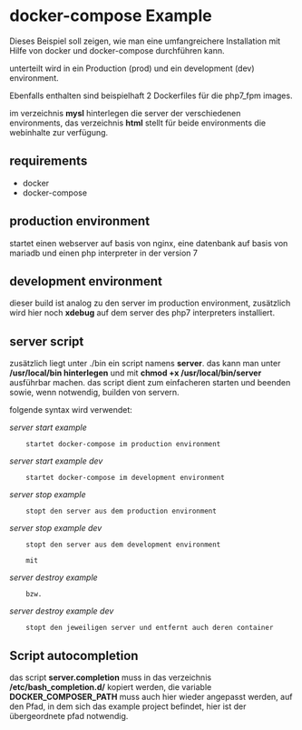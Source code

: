 docker-compose Example 
======================

Dieses Beispiel soll zeigen, wie man eine umfangreichere Installation mit Hilfe von docker und docker-compose durchführen kann.

unterteilt wird in ein Production (prod) und ein development (dev) environment. 

Ebenfalls enthalten sind beispielhaft 2 Dockerfiles für die php7_fpm images. 

im verzeichnis **mysl** hinterlegen die server der verschiedenen environments, das verzeichnis **html** stellt für beide environments die webinhalte zur verfügung. 

requirements
------------
* docker
* docker-compose


production environment
----------------------
startet einen webserver auf basis von nginx, eine datenbank auf basis von mariadb und einen php interpreter in der version 7

development environment
-----------------------
dieser build ist analog zu den server im production environment, zusätzlich wird hier noch **xdebug** auf dem server des php7 interpreters installiert.

server script
-------------
zusätzlich liegt unter ./bin ein script namens **server**. das kann man unter **/usr/local/bin hinterlegen** und mit **chmod +x /usr/local/bin/server** ausführbar machen. 
das script dient zum einfacheren starten und beenden sowie, wenn notwendig, builden von servern. 

folgende syntax wird verwendet:

*server start example*

		startet docker-compose im production environment

*server start example dev* 

		startet docker-compose im development environment

*server stop example*

		stopt den server aus dem production environment

*server stop example dev*

		stopt den server aus dem development environment

		mit 

*server destroy example*

		bzw.

*server destroy example dev*

		stopt den jeweiligen server und entfernt auch deren container

Script autocompletion
---------------------
das script **server.completion** muss in das verzeichnis **/etc/bash_completion.d/** kopiert werden, die variable **DOCKER_COMPOSER_PATH** muss auch hier wieder angepasst werden, auf den Pfad, in dem sich das example project befindet, hier ist der übergeordnete pfad notwendig.